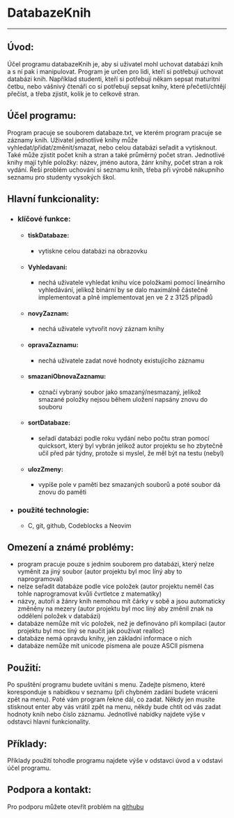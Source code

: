 # DatabazeKnih
---
## Úvod:
Účel programu databazeKnih je, aby si uživatel mohl uchovat databázi knih a s ní
pak i manipulovat. 
Program je určen pro lidi, kteří si potřebují uchovat databázi knih. Například
studenti, kteří si potřebují někam sepsat maturitní četbu, nebo vášnivý čtenáři
co si potřebují sepsat knihy, které přečetli/chtějí přečíst, a třeba zjistit,
kolik je to celkově stran.
## Účel programu:
Program pracuje se souborem databaze.txt, ve kterém program pracuje se záznamy
knih. Uživatel jednotlivé knihy může vyhledat/přidat/změnit/smazat, nebo celou
databázi seřadit a vytisknout. Také může zjistit počet knih a stran a také
průměrný počet stran. Jednotlivé knihy mají tyhle položky: název, jméno autora, 
žánr knihy, počet stran a rok vydání.
Řeší problém uchování si seznamu knih, třeba při výrobě nákupního seznamu pro
studenty vysokých škol.
## Hlavní funkcionality:
- ### klíčové funkce:
    - #### tiskDatabaze:
        - vytiskne celou databázi na obrazovku
    - #### Vyhledavani:
        - nechá uživatele vyhledat knihu více položkami pomocí lineárního 
        vyhledávání, jelikož binární by se dalo maximálně částečně implementovat
        a plně implementovat jen ve 2 z 3125 případů
    - #### novyZaznam:
        - nechá uživatele vytvořit nový záznam knihy
    - #### opravaZaznamu:
        - nechá uživatele zadat nové hodnoty existujícího záznamu
    - #### smazaniObnovaZaznamu:
        - označí vybraný soubor jako smazaný/nesmazaný, jelikož smazané položky
        nejsou během uložení napsány znovu do souboru
    - #### sortDatabaze:
        - seřadí databázi podle roku vydání nebo počtu stran pomocí quicksort,
        který byl vybrán jelikož autor projektu se ho zbytečně učil před pár 
        týdny, protože si myslel, že měl být na testu (nebyl)
    - #### ulozZmeny:
        - vypíše pole v paměti bez smazaných souborů a poté soubor dá znovu do 
        paměti 
- ### použité technologie:
    - C, git, github, Codeblocks a Neovim
## Omezení a známé problémy:
- program pracuje pouze s jedním souborem pro databázi, který nelze vyměnit za
jiný soubor (autor projektu byl moc líný aby to naprogramoval)
- nelze seřadit databáze podle více položek (autor projektu neměl čas tohle
naprogramovat kvůli čvrtletce z matematiky)
- názvy, autoři a žánry knih nemohou mít čárky v sobě a jsou automaticky změněny
na mezery (autor projektu byl moc líný aby změnil znak na oddělení položek 
v databázi)
- databáze nemůže mít víc položek, než je definováno při kompilaci (autor 
projektu byl moc líný se naučit jak používat realloc)
- databáze nemá opravdu knihy, jen základní informace o nich
- databáze nemůže mít unicode písmena ale pouze ASCII písmena
## Použití:
Po spuštění programu budete uvítáni s menu. Zadejte písmeno, které koresponduje
s nabídkou v seznamu (při chybném zadání budete vráceni zpět na menu). Poté vám 
program řekne dál, co zadat. Někdy jen musíte stisknout enter aby vás vrátil
zpět na menu, někdy bude chtít od vás zadat hodnoty knih nebo číslo záznamu.
Jednotlivé nabídky najdete výše v odstavci hlavní funkcionality.
## Příklady:
Příklady použití tohodle programu najdete výše v odstavci úvod a v odstavi účel
programu.
## Podpora a kontakt:
Pro podporu můžete otevřít problém na [githubu](https://www.github.com/Devy246/databazeKnih)
